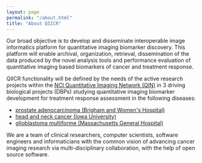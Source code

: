 ```yaml
---
layout: page
permalink: "/about.html"
title: "About QIICR"
---
```


Our broad objective is to develop and disseminate interoperable image
informatics platform for quantitative
imaging biomarker discovery. This platform will enable archival,
organization, retrieval, dissemination of the data produced by the novel
analysis tools and performance evaluation of quantitative imaging based
biomarkers of cancer and treatment response.

QIICR functionality will be defined by the needs of the active
research projects within the [NCI Quantitative Imaging Network (QIN)][1]
in 3 driving biological projects (DBPs) studying quantitative imaging biomarker development for
treatment response assessment in the following diseases:

* [prostate adenocarcinoma (Brigham and Women's Hospital)][2]
* [head and neck cancer (Iowa University)][3]
* [glioblastoma multiforme  (Massachusetts General Hospital)][4]

We are a team of clinical researchers, computer scientists, software engineers and
informaticians with the common vision of advancing cancer imaging research via
multi-disciplinary collaboration, with the help of open source software.

[1]: https://imaging.cancer.gov/programs_resources/specialized_initiatives/qin.htm
[2]: https://imaging.cancer.gov/programs_resources/specialized_initiatives/qin/qinsites/bwhospital.htm
[3]: https://imaging.cancer.gov/programs_resources/specialized_initiatives/qin/qinsites/iowa.htm
[4]: https://imaging.cancer.gov/programs_resources/specialized_initiatives/qin/qinsites/mgh.htm

